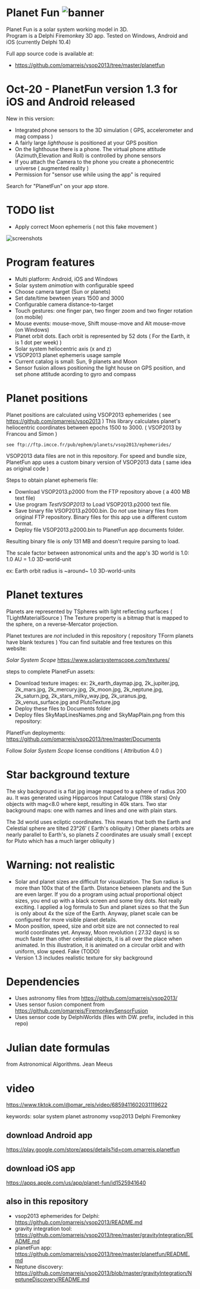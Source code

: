 # Planet Fun      ![banner](bannerPlanetFun.png)

Planet Fun is a solar system working model in 3D.  
Program is a Delphi Firemonkey 3D app. 
Tested on Windows, Android and iOS (currently Delphi 10.4)

Full app source code is available at:

* https://github.com/omarreis/vsop2013/tree/master/planetfun

# Oct-20 - PlanetFun version 1.3 for iOS and Android released
New in this version:
* Integrated phone sensors to the 3D simulation ( GPS, accelerometer and mag compass )
* A fairly large *lighthouse* is positioned at your GPS position
* On the lighthouse there is a phone. The virtual phone attitude (Azimuth,Elevation and Roll) is controlled by phone sensors 
* If you attach the Camera to the phone you create a phonecentric universe ( augmented reality ) 
* Permission for "sensor use while using the app" is required

Search for "PlanetFun" on your app store.

# TODO list
* Apply correct Moon ephemeris ( not this fake movement ) 

![screenshots](screenshotsPlanetFun.png)

# Program features
* Multi platform: Android, iOS and Windows
* Solar system *animation* with configurable speed
* Choose camera target (Sun or planets)
* Set date/time bewteen years 1500 and 3000
* Configurable camera distance-to-target
* Touch gestures: one finger pan, two finger zoom and two finger rotation (on mobile)
* Mouse events: mouse-move, Shift mouse-move and Alt mouse-move (on Windows)
* Planet orbit dots. Each orbit is represented by 52 dots ( For the Earth, it is 1 dot per week) )
* Solar system heliocentric axis (x and z)
* VSOP2013 planet ephemeris usage sample
* Current catalog is small: Sun, 9 planets and Moon
* Sensor fusion allows positioning the light house on GPS position, and set phone attitude acording to gyro and compass

# Planet positions

Planet positions are calculated using VSOP2013 ephemerides ( see https://github.com/omarreis/vsop2013 ) 
This library calculates planet's heliocentric coordinates between epochs 1500 to 3000.
( VSOP2013 by Francou and Simon )

    see ftp://ftp.imcce.fr/pub/ephem/planets/vsop2013/ephemerides/

VSOP2013 data files are not in this repository. 
For speed and bundle size, PlanetFun app uses a custom binary version of VSOP2013 data ( same idea as original code )

Steps to obtain planet ephemeris file:

* Download VSOP2013.p2000 from the FTP repository above ( a 400 MB text file) 
* Use program *TestVSOP2013* to Load VSOP2013.p2000 text file.
* Save binary file VSOP2013.p2000.bin.   Do *not* use binary files from original FTP repository.  Binary files for this app use a different custom format.
* Deploy file VSOP2013.p2000.bin to PlanetFun app documents folder. 

Resulting binary file is *only* 131 MB and doesn't require parsing to load. 

The scale factor between astronomical units and the app's 3D world is 1.0:     
     1.0 AU = 1.0 3D-world-unit  
    
ex: Earth orbit radius is ~around~ 1.0 3D-world-units

# Planet textures

Planets are represented by TSpheres with light reflecting surfaces ( TLightMaterialSource )
The Texture property is a bitmap that is mapped to the sphere, on a reverse-Mercator projection.  

Planet textures are *not* included in this repository ( repository TForm planets have blank textures )
You can find suitable and free textures on this website:

*Solar System Scope*   https://www.solarsystemscope.com/textures/  

steps to complete PlanetFun assets:

* Download texture images: ex: 2k_earth_daymap.jpg, 2k_jupiter.jpg, 2k_mars.jpg, 2k_mercury.jpg, 2k_moon.jpg, 2k_neptune.jpg, 2k_saturn.jpg, 2k_stars_milky_way.jpg, 2k_uranus.jpg, 2k_venus_surface.jpg and PlutoTexture.jpg
* Deploy these files to Documents folder 
* Deploy files SkyMapLinesNames.png and SkyMapPlain.png from this repository:

PlanetFun deployments: https://github.com/omarreis/vsop2013/tree/master/Documents

Follow *Solar System Scope* license conditions ( Attribution 4.0 )

# Star background texture
The sky background is a flat jpg image mapped to a sphere of radius 200 au.
It was generated using Hipparcos Input Catalogue (118k stars)
Only objects with mag<8.0 where kept, resulting in 40k stars.
Two star background maps: one with names and lines and one with plain stars.

The 3d world uses ecliptic coordinates. This means that both the Earth and Celestial sphere are tilted 23°26′ ( Earth's obliquity )
Other planets orbits are nearly parallel to Earth's, so planets Z coordinates are usualy small ( except for Pluto which has a much larger obliquity ) 

# Warning: not realistic
* Solar and planet sizes are difficult for visualization. The Sun radius is more than 100x that of the Earth. Distance between planets and the Sun are even larger. If you do a program using actual proportional object sizes, you end up with a black screen and some tiny dots. Not really exciting.   I applied a log formula to Sun and planet sizes so that the Sun is only about 4x the size of the Earth. Anyway, planet scale can be configured for more visible planet details.
* Moon position, speed, size and orbit size are not connected to real world coordinates yet. Anyway, Moon revolution ( 27.32 days) is so much faster than other celestial objects, it is all over the place when animated. In this illustration, it is animated on a circular orbit and with uniform, slow speed. Fake (TODO)
* Version 1.3 includes realistic texture for sky background 

# Dependencies
*  Uses astronomy files from https://github.com/omarreis/vsop2013/
*  Uses sensor fusion component from https://github.com/omarreis/FiremonkeySensorFusion
*  Uses sensor code by DelphiWorlds (files with DW. prefix, included in this repo) 

# Julian date formulas
from Astronomical Algorithms. Jean Meeus

# video
https://www.tiktok.com/@omar_reis/video/6859411602031119622

keywords: solar system planet astronomy vsop2013 Delphi Firemonkey

## download Android app
https://play.google.com/store/apps/details?id=com.omarreis.planetfun

## download iOS app
https://apps.apple.com/us/app/planet-fun/id1525941640

## also in this repository
* vsop2013 ephemerides for Delphi: https://github.com/omarreis/vsop2013/README.md
* gravity integration tool: https://github.com/omarreis/vsop2013/tree/master/gravityIntegration/README.md
* planetFun app: https://github.com/omarreis/vsop2013/tree/master/planetfun/README.md
* Neptune discovery: https://github.com/omarreis/vsop2013/blob/master/gravityIntegration/NeptuneDiscovery/README.md

